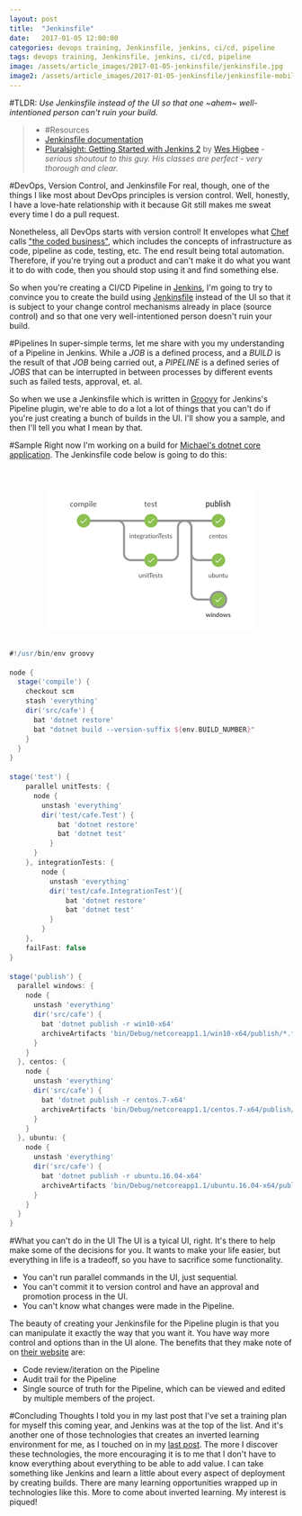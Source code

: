 ```yaml
---
layout: post
title:  "Jenkinsfile"
date:   2017-01-05 12:00:00
categories: devops training, Jenkinsfile, jenkins, ci/cd, pipeline
tags: devops training, Jenkinsfile, jenkins, ci/cd, pipeline
image: /assets/article_images/2017-01-05-jenkinsfile/jenkinsfile.jpg
image2: /assets/article_images/2017-01-05-jenkinsfile/jenkinsfile-mobile.png
---
```

#TLDR:
*Use Jenkinsfile instead of the UI so that one ~ahem~ well-intentioned person can't ruin your build.*

> * #Resources
> * [Jenkinsfile documentation](https://jenkins.io/doc/book/pipeline/jenkinsfile/)
> * [Pluralsight: Getting Started with Jenkins 2](https://app.pluralsight.com/library/courses/jenkins-2-getting-started/table-of-contents) by [Wes Higbee](https://twitter.com/g0t4) - *serious shoutout to this guy. His classes are perfect - very thorough and clear.*

#DevOps, Version Control, and Jenkinsfile
For real, though, one of the things I like most about DevOps principles is version control. Well, honestly, I have a love-hate relationship with it because Git still makes me sweat every time I do a pull request. 

Nonetheless, all DevOps starts with version control! It envelopes what [Chef](https://www.chef.io/) calls ["the coded business"](https://twitter.com/chef/status/783317258227548160), which includes the concepts of infrastructure as code, pipeline as code, testing, etc. The end result being total automation. Therefore, if you're trying out a product and can't make it do what you want it to do with code, then you should stop using it and find something else.

So when you're creating a CI/CD Pipeline in [Jenkins](https://jenkins.io/), I'm going to try to convince you to create the build using [Jenkinsfile](https://jenkins.io/doc/book/pipeline/jenkinsfile/) instead of the UI so that it is subject to your change control mechanisms already in place (source control) and so that one very well-intentioned person doesn't ruin your build.

#Pipelines
In super-simple terms, let me share with you my understanding of a Pipeline in Jenkins. While a *JOB* is a defined process, and a *BUILD* is the result of that *JOB* being carried out, a *PIPELINE* is a defined series of *JOBS* that can be interrupted in between processes by different events such as failed tests, approval, et. al.

So when we use a Jenkinsfile which is written in [Groovy](https://en.wikipedia.org/wiki/Groovy_(programming_language)) for Jenkins's Pipeline plugin, we're able to do a lot a lot of things that you can't do if you're just creating a bunch of builds in the UI. I'll show you a sample, and then I'll tell you what I mean by that.

#Sample
Right now I'm working on a build for [Michael's dotnet core application](https://github.com/mhedgpeth/cafe/). The Jenkinsfile code below is going to do this:

<img src='/assets/article_images/2017-01-01-devops-training-plan/jenkinspipeline.png' style='display: block; margin-left: auto; margin-right: auto; padding-top: 40px' />


```groovy

#!/usr/bin/env groovy

node {
  stage('compile') {
    checkout scm
    stash 'everything'
    dir('src/cafe') {
      bat 'dotnet restore'
      bat "dotnet build --version-suffix ${env.BUILD_NUMBER}"
    }
  }
}

stage('test') {
    parallel unitTests: {
      node {
        unstash 'everything'
        dir('test/cafe.Test') {
            bat 'dotnet restore'
            bat 'dotnet test'
          }
      }
    }, integrationTests: {
        node {
          unstash 'everything'
          dir('test/cafe.IntegrationTest'){
              bat 'dotnet restore'
              bat 'dotnet test'
          }
        }
    },
    failFast: false
}

stage('publish') {
  parallel windows: {
    node {
      unstash 'everything'
      dir('src/cafe') {
        bat 'dotnet publish -r win10-x64'
        archiveArtifacts 'bin/Debug/netcoreapp1.1/win10-x64/publish/*.*'
      }
    }
  }, centos: {
    node {
      unstash 'everything'
      dir('src/cafe') {
        bat 'dotnet publish -r centos.7-x64'
        archiveArtifacts 'bin/Debug/netcoreapp1.1/centos.7-x64/publish/*.*'
      }
    }
  }, ubuntu: {
    node {
      unstash 'everything'
      dir('src/cafe') {
        bat 'dotnet publish -r ubuntu.16.04-x64'
        archiveArtifacts 'bin/Debug/netcoreapp1.1/ubuntu.16.04-x64/publish/*.*'
      }
    }
  }
}

```

#What you can't do in the UI
The UI is a tyical UI, right. It's there to help make some of the decisions for you. It wants to make your life easier, but everything in life is a tradeoff, so you have to sacrifice some functionality. 

 - You can't run parallel commands in the UI, just sequential.
 - You can't commit it to version control and have an approval and promotion process in the UI. 
 - You can't know what changes were made in the Pipeline.

The beauty of creating your Jenkinsfile for the Pipeline plugin is that you can manipulate it exactly the way that you want it. You have way more control and options than in the UI alone. The benefits that they make note of on [their website](https://jenkins.io/doc/book/pipeline/jenkinsfile/) are:
 - Code review/iteration on the Pipeline
 - Audit trail for the Pipeline
 - Single source of truth for the Pipeline, which can be viewed and edited by multiple members of the project.

#Concluding Thoughts
I told you in my last post that I've set a training plan for myself this coming year, and Jenkins was at the top of the list. And it's another one of those technologies that creates an inverted learning environment for me, as I touched on in my [last post](http://www.anniehedgie.com/devops-training-plan). The more I discover these technologies, the more encouraging it is to me that I don't have to know everything about everything to be able to add value. I can take something like Jenkins and learn a little about every aspect of deployment by creating builds. There are many learning opportunities wrapped up in technologies like this. More to come about inverted learning. My interest is piqued! 